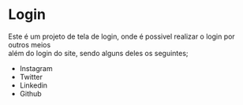 # Login

Este é um projeto de tela de login, onde é possivel realizar o login por outros meios <br/> 
além do login do site, sendo alguns deles os seguintes;

  -  Instagram <br>
  - Twitter <br>
  - Linkedin <br>
  - Github
